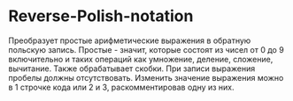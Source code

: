 # Reverse-Polish-notation
  Преобразует простые арифметические выражения в обратную польскую запись. Простые - значит, которые состоят из чисел от 0 до 9 включительно и таких операций как умножение, деление, сложение, вычитание. Также обрабатывает скобки. При записи выражения пробелы должны отсутствовать.
  Изменить значение выражения можно в 1 строчке кода или 2 и 3, раскомментировав одну из них.
